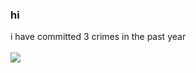 ### hi 

i have committed 3 crimes in the past year <br> <br>
![](https://media.discordapp.net/attachments/552892936157790209/763903664955064340/EjUm3GqWoAAbgaZ.png?width=414&height=423)

<!--
**aeprl/aeprl** is a ✨ _special_ ✨ repository because its `README.md` (this file) appears on your GitHub profile.**



